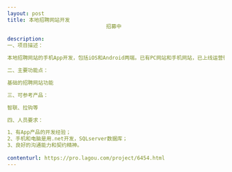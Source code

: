 ```yaml
---                
layout: post       
title: 本地招聘网站开发
                                招募中
           
description: 
一、项目描述：

本地招聘网站的手机App开发，包括iOS和Android两端。已有PC网站和手机网站，已上线运营很久。

二、主要功能点：

基础的招聘网站功能

三、可参考产品：

智联、拉钩等

四、人员要求：

1、有App产品的开发经验；
2、手机和电脑是用.net开发，SQLserver数据库；
3、良好的沟通能力和契约精神。
     
contenturl: https://pro.lagou.com/project/6454.html      
---                 
```

